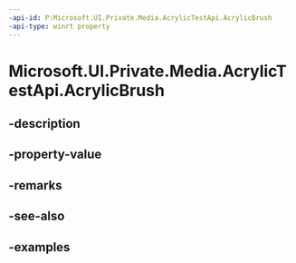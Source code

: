 ```yaml
---
-api-id: P:Microsoft.UI.Private.Media.AcrylicTestApi.AcrylicBrush
-api-type: winrt property
---
```


# Microsoft.UI.Private.Media.AcrylicTestApi.AcrylicBrush

<!--
public Microsoft.UI.Xaml.Media.AcrylicBrush AcrylicBrush { get; set; }
-->


## -description

## -property-value

## -remarks

## -see-also

## -examples


